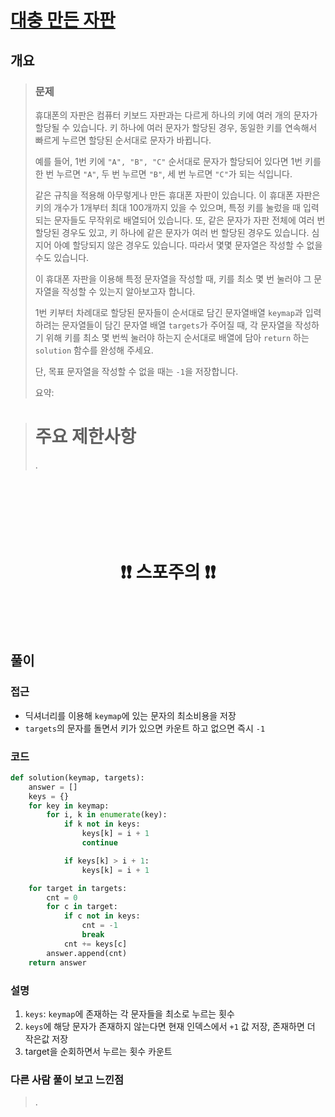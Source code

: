 # [대충 만든 자판](https://school.programmers.co.kr/learn/courses/30/lessons/160586)

## 개요
> ### 문제
> 휴대폰의 자판은 컴퓨터 키보드 자판과는 다르게 하나의 키에 여러 개의 문자가 할당될 수 있습니다. 키 하나에 여러 문자가 할당된 경우, 동일한 키를 연속해서 빠르게 누르면 할당된 순서대로 문자가 바뀝니다.
> 
> 예를 들어, 1번 키에 `"A", "B", "C"` 순서대로 문자가 할당되어 있다면 1번 키를 한 번 누르면 `"A"`, 두 번 누르면 `"B"`, 세 번 누르면 `"C"`가 되는 식입니다.
> 
> 같은 규칙을 적용해 아무렇게나 만든 휴대폰 자판이 있습니다. 이 휴대폰 자판은 키의 개수가 1개부터 최대 100개까지 있을 수 있으며, 특정 키를 눌렀을 때 입력되는 문자들도 무작위로 배열되어 있습니다. 또, 같은 문자가 자판 전체에 여러 번 할당된 경우도 있고, 키 하나에 같은 문자가 여러 번 할당된 경우도 있습니다. 심지어 아예 할당되지 않은 경우도 있습니다. 따라서 몇몇 문자열은 작성할 수 없을 수도 있습니다.
> 
> 이 휴대폰 자판을 이용해 특정 문자열을 작성할 때, 키를 최소 몇 번 눌러야 그 문자열을 작성할 수 있는지 알아보고자 합니다.
> 
> 1번 키부터 차례대로 할당된 문자들이 순서대로 담긴 문자열배열 `keymap`과 입력하려는 문자열들이 담긴 문자열 배열 `targets`가 주어질 때, 각 문자열을 작성하기 위해 키를 최소 몇 번씩 눌러야 하는지 순서대로 배열에 담아 `return` 하는 `solution` 함수를 완성해 주세요.
> 
> 단, 목표 문자열을 작성할 수 없을 때는 `-1`을 저장합니다.
>
> 요약: 

> # 주요 제한사항
> .

<h1 align="center"><br><br><br>❗️❗️ 스포주의 ❗️❗️<br><br><br></h1>

## 풀이
### 접근
- 딕셔너리를 이용해 `keymap`에 있는 문자의 최소비용을 저장
- `targets`의 문자를 돌면서 키가 있으면 카운트 하고 없으면 즉시 `-1`

### 코드
```python
def solution(keymap, targets):
    answer = []
    keys = {}
    for key in keymap:
        for i, k in enumerate(key):
            if k not in keys:
                keys[k] = i + 1
                continue

            if keys[k] > i + 1:
                keys[k] = i + 1

    for target in targets:
        cnt = 0
        for c in target:
            if c not in keys:
                cnt = -1
                break
            cnt += keys[c]
        answer.append(cnt)
    return answer
```

### 설명
1. `keys`: `keymap`에 존재하는 각 문자들을 최소로 누르는 횟수
2. `keys`에 해당 문자가 존재하지 않는다면 현재 인덱스에서 `+1` 값 저장, 존재하면 더 작은값 저장
3. target을 순회하면서 누르는 횟수 카운트

### 다른 사람 풀이 보고 느낀점
> .
